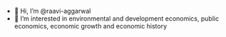 - 👋 Hi, I’m @raavi-aggarwal
- 🌱 I’m interested in environmental and development economics, public economics, economic growth and economic history
<!---
raavi-aggarwal/raavi-aggarwal is a ✨ special ✨ repository because its `README.md` (this file) appears on your GitHub profile.
You can click the Preview link to take a look at your changes.
--->
